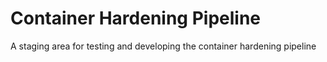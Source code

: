 # Container Hardening Pipeline

A staging area for testing and developing the container hardening pipeline